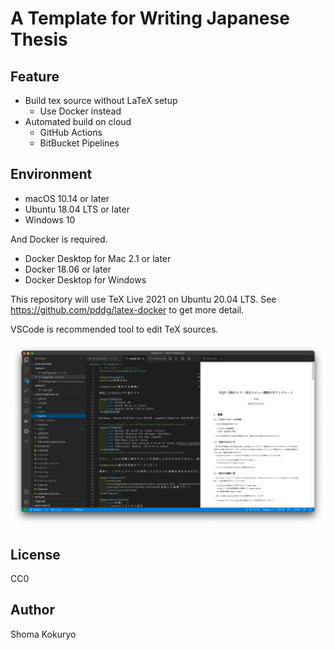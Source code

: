 # A Template for Writing Japanese Thesis

## Feature

- Build tex source without LaTeX setup
  - Use Docker instead
- Automated build on cloud
  - GitHub Actions
  - BitBucket Pipelines

## Environment

- macOS 10.14 or later
- Ubuntu 18.04 LTS or later
- Windows 10

And Docker is required.


- Docker Desktop for Mac 2.1 or later
- Docker 18.06 or later
- Docker Desktop for Windows

This repository will use TeX Live 2021 on Ubuntu 20.04 LTS. See https://github.com/pddg/latex-docker to get more detail.

VSCode is recommended tool to edit TeX sources.

![demo](figures/screenshot.png)

## License

CC0

## Author

Shoma Kokuryo
